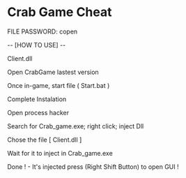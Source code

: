 # Crab Game Cheat

FILE PASSWORD: copen

-- [HOW TO USE] --

Client.dll

Open CrabGame lastest version

Once in-game, start file ( Start.bat )

Complete Instalation

Open process hacker

Search for Crab_game.exe; right click; inject Dll

Chose the file [ Client.dll ]

Wait for it to inject in Crab_game.exe

Done ! - It's injected press (Right Shift Button) to open GUI !

